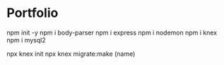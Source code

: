 # Portfolio
npm init -y
npm i body-parser
npm i express
npm i nodemon
npm i knex
npm i mysql2

npx knex init
npx knex migrate:make (name)